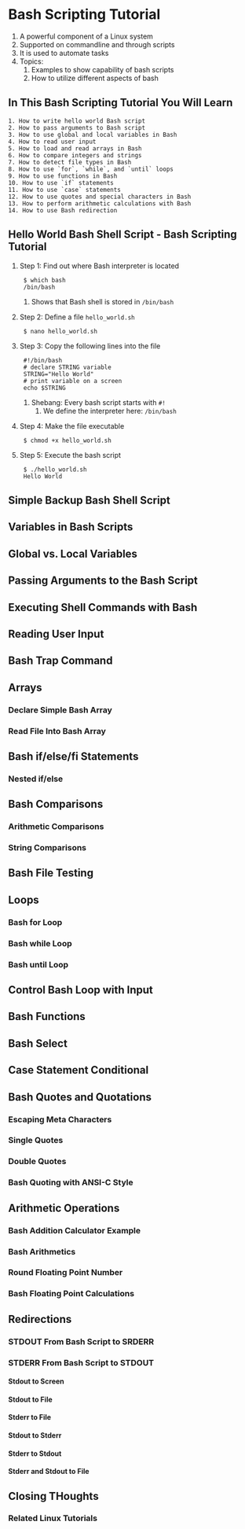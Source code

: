 # Bash Scripting Tutorial #
1. A powerful component of a Linux system
2. Supported on commandline and through scripts
3. It is used to automate tasks
4. Topics:
	1. Examples to show capability of bash scripts
	2. How to utilize different aspects of bash
	
## In This Bash Scripting Tutorial You Will Learn ##
	1. How to write hello world Bash script
	2. How to pass arguments to Bash script
	3. How to use global and local variables in Bash
	4. How to read user input
	5. How to load and read arrays in Bash
	6. How to compare integers and strings
	7. How to detect file types in Bash
	8. How to use `for`, `while`, and `until` loops
	9. How to use functions in Bash
	10. How to use `if` statements
	11. How to use `case` statements
	12. How to use quotes and special characters in Bash
	13. How to perform arithmetic calculations with Bash
	14. How to use Bash redirection

## Hello World Bash Shell Script - Bash Scripting Tutorial ##
1. Step 1: Find out where Bash interpreter is located

		$ which bash
		/bin/bash
		
	1. Shows that Bash shell is stored in `/bin/bash`
2. Step 2: Define a file `hello_world.sh`

		$ nano hello_world.sh
		
3. Step 3: Copy the following lines into the file

		#!/bin/bash
		# declare STRING variable
		STRING="Hello World"
		# print variable on a screen
		echo $STRING
		
	1. Shebang: Every bash script starts with `#!`
		1. We define the interpreter here: `/bin/bash`
		
4. Step 4: Make the file executable

		$ chmod +x hello_world.sh
		
5. Step 5: Execute the bash script

		$ ./hello_world.sh
		Hello World

## Simple Backup Bash Shell Script ##
## Variables in Bash Scripts ##
## Global vs. Local Variables ##
## Passing Arguments to the Bash Script ##
## Executing Shell Commands with Bash ##
## Reading User Input ##
## Bash Trap Command ##
## Arrays ##
### Declare Simple Bash Array ###
### Read File Into Bash Array ###
## Bash if/else/fi Statements ##
### Nested if/else ###
## Bash Comparisons ##
### Arithmetic Comparisons ###
### String Comparisons ###
## Bash File Testing ##
## Loops ##
### Bash for Loop ###
### Bash while Loop ###
### Bash until Loop ###
## Control Bash Loop with Input ##
## Bash Functions ##
## Bash Select ##
## Case Statement Conditional ##
## Bash Quotes and Quotations ##
### Escaping Meta Characters ###
### Single Quotes ###
### Double Quotes ###
### Bash Quoting with ANSI-C Style ###
## Arithmetic Operations ##
### Bash Addition Calculator Example ###
### Bash Arithmetics ###
### Round Floating Point Number ###
### Bash Floating Point Calculations ###
## Redirections ##
### STDOUT From Bash Script to SRDERR ###
### STDERR From Bash Script to STDOUT ###
#### Stdout to Screen ####
#### Stdout to File ####
#### Stderr to File ####
#### Stdout to Stderr ####
#### Stderr to Stdout ####
#### Stderr and Stdout to File ####
## Closing THoughts ##
### Related Linux Tutorials ###